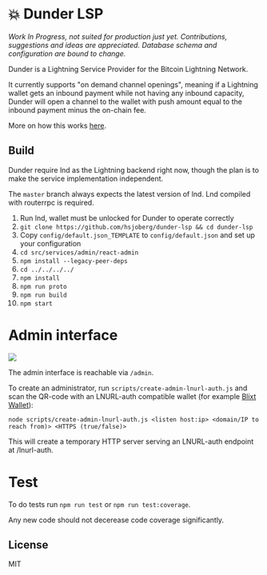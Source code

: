 # 💥 Dunder LSP

_Work In Progress, not suited for production just yet._
_Contributions, suggestions and ideas are appreciated._
_Database schema and configuration are bound to change._

Dunder is a Lightning Service Provider for the Bitcoin Lightning Network.

It currently supports "on demand channel openings", meaning if a Lightning wallet
gets an inbound payment while not having any inbound capacity, Dunder will open
a channel to the wallet with push amount equal to the inbound payment minus the
on-chain fee.

More on how this works [here](https://github.com/hsjoberg/blixt-wallet/issues/242).

## Build

Dunder require lnd as the Lightning backend right now, though the plan is to
make the service implementation independent.

The `master` branch always expects the latest version of lnd. Lnd compiled with routerrpc is required.

1. Run lnd, wallet must be unlocked for Dunder to operate correctly
2. `git clone https://github.com/hsjoberg/dunder-lsp && cd dunder-lsp`
3. Copy `config/default.json_TEMPLATE` to `config/default.json` and set up your configuration
4. `cd src/services/admin/react-admin`
5. `npm install --legacy-peer-deps`
6. `cd ../../../../`
7. `npm install`
8. `npm run proto`
9. `npm run build`
10. `npm start`

# Admin interface

<div>
  <img src="admin-interface.webp" />
</div>

The admin interface is reachable via `/admin`.

To create an administrator, run `scripts/create-admin-lnurl-auth.js` and scan the QR-code with an
LNURL-auth compatible wallet (for example [Blixt Wallet](https://blixtwallet.github.io)):

`node scripts/create-admin-lnurl-auth.js <listen host:ip> <domain/IP to reach from)> <HTTPS (true/false)>`

This will create a temporary HTTP server serving an LNURL-auth endpoint at /lnurl-auth.

# Test

To do tests run `npm run test` or `npm run test:coverage`.

Any new code should not decerease code coverage significantly.

## License

MIT
